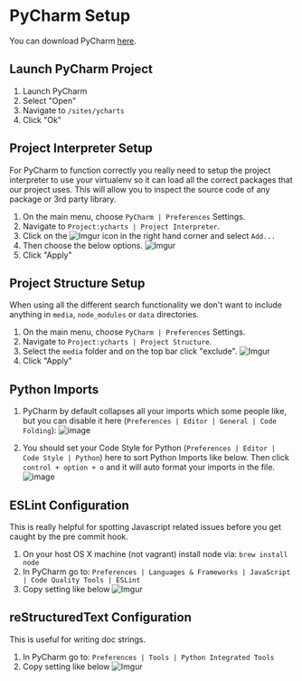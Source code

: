 # PyCharm Setup

You can download PyCharm [here](https://www.jetbrains.com/pycharm/).

## Launch PyCharm Project

1. Launch PyCharm
2. Select "Open" 
3. Navigate to `/sites/ycharts`
4. Click "Ok"

## Project Interpreter Setup
For PyCharm to function correctly you really need to setup the project interpreter to use your virtualenv so it can load all the correct packages that our project uses. This will allow you to inspect the source code of any package or 3rd party library.

1. On the main menu, choose `PyCharm | Preferences` Settings.
2. Navigate to `Project:ycharts | Project Interpreter`.
3. Click on the ![Imgur](https://i.imgur.com/fRgFpZz.png) icon in the right hand corner and select `Add...`
4. Then choose the below options.
![Imgur](https://imgur.com/a/ak3SHvR)
5. Click "Apply"

## Project Structure Setup
When using all the different search functionality we don't want to include anything in `media`, `node_modules` or `data` directories.

1. On the main menu, choose `PyCharm | Preferences` Settings.
2. Navigate to `Project:ycharts | Project Structure`.
3. Select the `media` folder and on the top bar click "exclude".
![Imgur](https://i.imgur.com/4BY0H7W.png)
4. Click "Apply"

## Python Imports
1. PyCharm by default collapses all your imports which some people like, but you can disable it here (`Preferences | Editor | General | Code Folding`): 
![image](https://user-images.githubusercontent.com/2000316/43075866-1d64f5a6-8e50-11e8-95d1-5beb91c0a7cf.png)

2. You should set your Code Style for Python (`Preferences | Editor | Code Style | Python`) here to sort Python Imports like below. Then click `control + option + o` and it will auto format your imports in the file.
![image](https://user-images.githubusercontent.com/2000316/43075802-df90449c-8e4f-11e8-9d1f-529b286af5ea.png)

## ESLint Configuration
This is really helpful for spotting Javascript related issues before you get caught by the pre commit hook. 

1. On your host OS X machine (not vagrant) install node via: `brew install node`
2. In PyCharm go to: `Preferences | Languages & Frameworks | JavaScript | Code Quality Tools | ESLint`
3. Copy setting like below
![Imgur](https://i.imgur.com/YxskZEr.png)

## reStructuredText Configuration
This is useful for writing doc strings.
1. In PyCharm go to: `Preferences | Tools | Python Integrated Tools`
2. Copy setting like below
![Imgur](https://imgur.com/k7DXSFf.png)